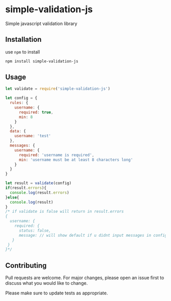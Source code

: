 # simple-validation-js

Simple javascript validation library

## Installation

use `npm` to install

```bash
npm install simple-validation-js
```

## Usage

```javascript
let validate = require('simple-validation-js')

let config = {
  rules: {
    username: {
      required: true,
      min: 8
    }
  },
  data: {
    username: 'test'
  },
  messages: {
    username: {
      required: 'username is required',
      min: 'username must be at least 8 characters long'
    }
  }
}

let result = validate(config)
if(result.errors){
  console.log(result.errors)
}else{
  console.log(result)
}
/* if validate is false will return in result.errors
{
  username: {
    required: {
      status: false,
      message: // will show default if u didnt input messages in config
   }
 }
}*/
```

## Contributing
Pull requests are welcome. For major changes, please open an issue first to discuss what you would like to change.

Please make sure to update tests as appropriate.